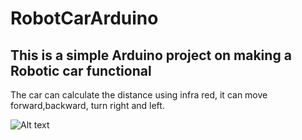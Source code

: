 # RobotCarArduino
## This is a simple Arduino project on making a Robotic car functional

The car can calculate the distance using infra red, it can move forward,backward, turn right and left.


![Alt text](https://assets.digitalocean.com/articles/alligator/CarImage.png "Image of Robot Car")
